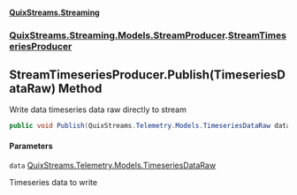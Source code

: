 #### [QuixStreams.Streaming](index.md 'index')
### [QuixStreams.Streaming.Models.StreamProducer](QuixStreams.Streaming.Models.StreamProducer.md 'QuixStreams.Streaming.Models.StreamProducer').[StreamTimeseriesProducer](StreamTimeseriesProducer.md 'QuixStreams.Streaming.Models.StreamProducer.StreamTimeseriesProducer')

## StreamTimeseriesProducer.Publish(TimeseriesDataRaw) Method

Write data timeseries data raw directly to stream

```csharp
public void Publish(QuixStreams.Telemetry.Models.TimeseriesDataRaw data);
```
#### Parameters

<a name='QuixStreams.Streaming.Models.StreamProducer.StreamTimeseriesProducer.Publish(QuixStreams.Telemetry.Models.TimeseriesDataRaw).data'></a>

`data` [QuixStreams.Telemetry.Models.TimeseriesDataRaw](https://docs.microsoft.com/en-us/dotnet/api/QuixStreams.Telemetry.Models.TimeseriesDataRaw 'QuixStreams.Telemetry.Models.TimeseriesDataRaw')

Timeseries data to write